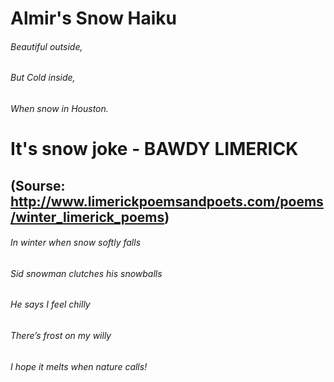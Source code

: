 
# Almir's Snow Haiku
###### Beautiful outside,
###### But Cold inside,
###### When snow in Houston.

# It's snow joke - BAWDY LIMERICK
## (Sourse: http://www.limerickpoemsandpoets.com/poems/winter_limerick_poems)
###### In winter when snow softly falls
###### Sid snowman clutches his snowballs
###### He says I feel chilly
###### There’s frost on my willy
###### I hope it melts when nature calls!
